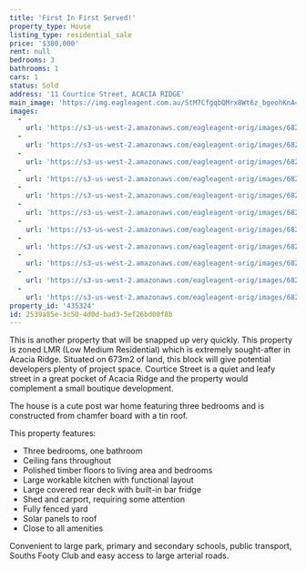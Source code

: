 ```yaml
---
title: 'First In First Served!'
property_type: House
listing_type: residential_sale
price: '$380,000'
rent: null
bedrooms: 3
bathrooms: 1
cars: 1
status: Sold
address: '11 Courtice Street, ACACIA RIDGE'
main_image: 'https://img.eagleagent.com.au/StM7CfgqbQMrx8Wt6z_bgeohKnA=/1280x854/smart/https://s3-us-west-2.amazonaws.com/eagleagent-orig/images/6823220/118648051-image-M.jpg'
images:
  -
    url: 'https://s3-us-west-2.amazonaws.com/eagleagent-orig/images/6823230/118648051-image-J.jpg'
  -
    url: 'https://s3-us-west-2.amazonaws.com/eagleagent-orig/images/6823229/118648051-image-I.jpg'
  -
    url: 'https://s3-us-west-2.amazonaws.com/eagleagent-orig/images/6823228/118648051-image-H.jpg'
  -
    url: 'https://s3-us-west-2.amazonaws.com/eagleagent-orig/images/6823227/118648051-image-G.jpg'
  -
    url: 'https://s3-us-west-2.amazonaws.com/eagleagent-orig/images/6823226/118648051-image-F.jpg'
  -
    url: 'https://s3-us-west-2.amazonaws.com/eagleagent-orig/images/6823225/118648051-image-E.jpg'
  -
    url: 'https://s3-us-west-2.amazonaws.com/eagleagent-orig/images/6823224/118648051-image-D.jpg'
  -
    url: 'https://s3-us-west-2.amazonaws.com/eagleagent-orig/images/6823223/118648051-image-C.jpg'
  -
    url: 'https://s3-us-west-2.amazonaws.com/eagleagent-orig/images/6823222/118648051-image-B.jpg'
  -
    url: 'https://s3-us-west-2.amazonaws.com/eagleagent-orig/images/6823221/118648051-image-A.jpg'
  -
    url: 'https://s3-us-west-2.amazonaws.com/eagleagent-orig/images/6823220/118648051-image-M.jpg'
property_id: '435324'
id: 2539a85e-3c50-4d0d-bad3-5ef26bd00f8b
---
```

This is another property that will be snapped up very quickly. This property is zoned LMR (Low Medium Residential) which is extremely sought-after in Acacia Ridge. Situated on 673m2 of land, this block will give potential developers plenty of project space. Courtice Street is a quiet and leafy street in a great pocket of Acacia Ridge and the property would complement a small boutique development.

The house is a cute post war home featuring three bedrooms and is constructed from chamfer board with a tin roof.

This property features:

*  Three bedrooms, one bathroom
*  Ceiling fans throughout
*  Polished timber floors to living area and bedrooms
*  Large workable kitchen with functional layout
*  Large covered rear deck with built-in bar fridge
*  Shed and carport, requiring some attention
*  Fully fenced yard
*  Solar panels to roof
*  Close to all amenities

Convenient to large park, primary and secondary schools, public transport, Souths Footy Club and easy access to large arterial roads.